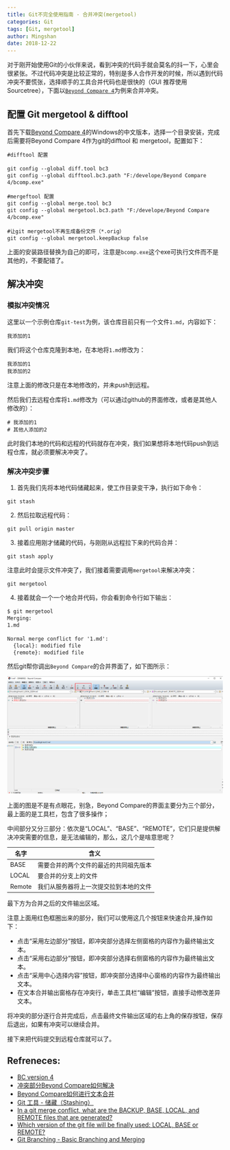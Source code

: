 ```yaml
---
title: Git不完全使用指南 - 合并冲突(mergetool)
categories: Git
tags: [Git, mergetool]
author: Mingshan
date: 2018-12-22
---
```


对于刚开始使用Git的小伙伴来说，看到冲突的代码手就会莫名的抖一下，心里会很紧张。不过代码冲突是比较正常的，特别是多人合作开发的时候，所以遇到代码冲突不要慌张，选择顺手的工具合并代码也是很快的（GUI 推荐使用Sourcetree），下面以[`Beyond Compare 4`](https://www.scootersoftware.com/download.php)为例来合并冲突。 

<!-- more -->

## 配置 Git mergetool & difftool 

首先下载[Beyond Compare 4](https://www.scootersoftware.com/download.php)的Windows的中文版本，选择一个目录安装，完成后需要将Beyond Compare 4作为git的difftool 和 mergetool，配置如下：

```
#difftool 配置

git config --global diff.tool bc3
git config --global difftool.bc3.path "F:/develope/Beyond Compare 4/bcomp.exe"

#mergeftool 配置
git config --global merge.tool bc3
git config --global mergetool.bc3.path "F:/develope/Beyond Compare 4/bcomp.exe"

#让git mergetool不再生成备份文件（*.orig）
git config --global mergetool.keepBackup false

```

上面的安装路径替换为自己的即可，注意是`bcomp.exe`这个exe可执行文件而不是其他的，不要配错了。

## 解决冲突


### 模拟冲突情况

这里以一个示例仓库`git-test`为例，该仓库目前只有一个文件`1.md`，内容如下：

```
我添加的1
```

我们将这个仓库克隆到本地，在本地将`1.md`修改为：

```
我添加的1
我添加的2
```
注意上面的修改只是在本地修改的，并未push到远程。

然后我们去远程仓库将`1.md`修改为（可以通过github的界面修改，或者是其他人修改的）：

```
# 我添加的1
# 其他人添加的2
```

此时我们本地的代码和远程的代码就存在冲突，我们如果想将本地代码push到远程仓库，就必须要解决冲突了。

### 解决冲突步骤

1. 首先我们先将本地代码储藏起来，使工作目录变干净，执行如下命令：

```
git stash
```
2. 然后拉取远程代码：

```
git pull origin master
```
3. 接着应用刚才储藏的代码，与刚刚从远程拉下来的代码合并：

```
git stash apply
```
注意此时会提示文件冲突了，我们接着需要调用`mergetool`来解决冲突：

```
git mergetool
```
4. 接着就会一个一个地合并代码，你会看到命令行如下输出：
```
$ git mergetool
Merging:
1.md

Normal merge conflict for '1.md':
  {local}: modified file
  {remote}: modified file
```
然后git帮你调出`Beyond Compare`的合并界面了，如下图所示：

![image](https://github.com/ZZULI-TECH/interview/blob/master/images/git/bc_overview.png?raw=true)

上面的图是不是有点眼花，别急，Beyond Compare的界面主要分为三个部分，最上面的是工具栏，包含了很多操作；

中间部分又分三部分：依次是“LOCAL”、“BASE”、“REMOTE”，它们只是提供解决冲突需要的信息，是无法编辑的，那么，这几个是啥意思呢？


名字 | 含义
---|---
BASE | 需要合并的两个文件的最近的共同祖先版本
LOCAL | 要合并的分支上的文件
Remote | 我们从服务器将上一次提交拉到本地的文件


最下方为合并之后的文件输出区域。

注意上面用红色框圈出来的部分，我们可以使用这几个按钮来快速合并,操作如下：

- 点击“采用左边部分”按钮，即冲突部分选择左侧窗格的内容作为最终输出文本。
- 点击“采用右边部分”按钮，即冲突部分选择右侧窗格的内容作为最终输出文本。
- 点击“采用中心选择内容”按钮，即冲突部分选择中心窗格的内容作为最终输出文本。
- 在文本合并输出窗格存在冲突行，单击工具栏“编辑”按钮，直接手动修改差异文本。

将冲突的部分逐行合并完成后，点击最终文件输出区域的右上角的保存按钮，保存后退出，如果有冲突可以继续合并。

接下来把代码提交到远程仓库就可以了。

## Refreneces:

- [BC version 4](http://www.scootersoftware.com/support.php?zz=kb_vcs#gitwindows)
- [冲突部分Beyond Compare如何解决](http://www.beyondcompare.cc/jiqiao/chongtu-bufen.html)
- [Beyond Compare如何进行文本合并](http://www.beyondcompare.cc/jiqiao/wen-ben-hebing.html)
- [Git 工具 - 储藏（Stashing）](https://git-scm.com/book/zh/v1/Git-%E5%B7%A5%E5%85%B7-%E5%82%A8%E8%97%8F%EF%BC%88Stashing%EF%BC%89)
- [In a git merge conflict, what are the BACKUP, BASE, LOCAL, and REMOTE files that are generated?](https://stackoverflow.com/questions/20381677/in-a-git-merge-conflict-what-are-the-backup-base-local-and-remote-files-that/20382333)
- [Which version of the git file will be finally used: LOCAL, BASE or REMOTE?](https://stackoverflow.com/questions/11133290/which-version-of-the-git-file-will-be-finally-used-local-base-or-remote)
- [Git Branching - Basic Branching and Merging](https://git-scm.com/book/en/v2/Git-Branching-Basic-Branching-and-Merging)